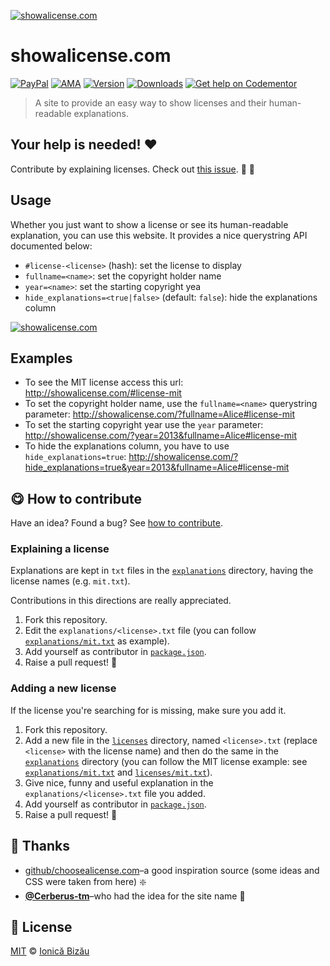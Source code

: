 
[![showalicense.com](http://i.imgur.com/DEYIE8P.png)](http://showalicense.com/)

# showalicense.com

 [![PayPal](https://img.shields.io/badge/%24-paypal-f39c12.svg)][paypal-donations] [![AMA](https://img.shields.io/badge/ask%20me-anything-1abc9c.svg)](https://github.com/IonicaBizau/ama) [![Version](https://img.shields.io/npm/v/showalicense.com.svg)](https://www.npmjs.com/package/showalicense.com) [![Downloads](https://img.shields.io/npm/dt/showalicense.com.svg)](https://www.npmjs.com/package/showalicense.com) [![Get help on Codementor](https://cdn.codementor.io/badges/get_help_github.svg)](https://www.codementor.io/johnnyb?utm_source=github&utm_medium=button&utm_term=johnnyb&utm_campaign=github)

> A site to provide an easy way to show licenses and their human-readable explanations.

## Your help is needed! :heart:

Contribute by explaining licenses. Check out [this issue](https://github.com/IonicaBizau/showalicense.com/issues/1). :memo: :book:

## Usage

Whether you just want to show a license or see its human-readable explanation, you can use this website. It provides a nice querystring API documented below:


 - `#license-<license>` (hash): set the license to display
 - `fullname=<name>`: set the copyright holder name
 - `year=<name>`: set the starting copyright yea
 - `hide_explanations=<true|false>` (default: `false`): hide the explanations column


[![showalicense.com](http://i.imgur.com/AB42LJo.png)](http://showalicense.com/)

## Examples

 - To see the MIT license access this url: http://showalicense.com/#license-mit
 - To set the copyright holder name, use the `fullname=<name>` querystring parameter: http://showalicense.com/?fullname=Alice#license-mit
 - To set the starting copyright year use the `year` parameter: http://showalicense.com/?year=2013&fullname=Alice#license-mit
 - To hide the explanations column, you have to use `hide_explanations=true`: http://showalicense.com/?hide_explanations=true&year=2013&fullname=Alice#license-mit


## :yum: How to contribute
Have an idea? Found a bug? See [how to contribute][contributing].

### Explaining a license

Explanations are kept in `txt` files in the [`explanations`](/explanations) directory, having the license names (e.g. `mit.txt`).


Contributions in this directions are really appreciated.


 1. Fork this repository.
 2. Edit the `explanations/<license>.txt` file (you can follow [`explanations/mit.txt`](/explanations/mit.txt) as example).
 3. Add yourself as contributor in [`package.json`](/package.json).
 4. Raise a pull request! :tada:

### Adding a new license

If the license you're searching for is missing, make sure you add it.


 1. Fork this repository.
 2. Add a new file in the [`licenses`](/licenses) directory, named `<license>.txt` (replace `<license>` with the license name) and then do the same in the [`explanations`](/explanations) directory (you can follow the MIT license example: see [`explanations/mit.txt`](/explanations/mit.txt) and [`licenses/mit.txt`](/licenses/mit.txt)).
 3. Give nice, funny and useful explanation in the `explanations/<license>.txt` file you added.
 4. Add yourself as contributor in [`package.json`](/package.json).
 5. Raise a pull request! :tada:


## :cake: Thanks

 - [github/choosealicense.com](https://github.com/github/choosealicense.com)–a good inspiration source (some ideas and CSS were taken from here) :sparkle:
 - [**@Cerberus-tm**](https://github.com/Cerberus-tm)–who had the idea for the site name :cake:



## :scroll: License

[MIT][license] © [Ionică Bizău][website]

[paypal-donations]: https://www.paypal.com/cgi-bin/webscr?cmd=_s-xclick&hosted_button_id=RVXDDLKKLQRJW
[donate-now]: http://i.imgur.com/6cMbHOC.png

[license]: http://showalicense.com/?fullname=Ionic%C4%83%20Biz%C4%83u%20%3Cbizauionica%40gmail.com%3E%20(http%3A%2F%2Fionicabizau.net)&year=2015#license-mit
[website]: http://ionicabizau.net
[contributing]: /CONTRIBUTING.md
[docs]: /DOCUMENTATION.md
